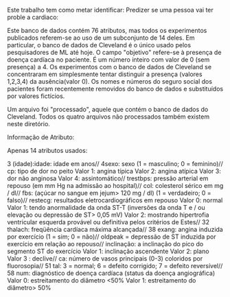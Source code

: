 Este trabalho tem como metar identificar: Predizer se uma pessoa vai ter proble a cardiaco:

Este banco de dados contém 76 atributos, mas todos os experimentos publicados referem-se ao uso de um subconjunto de 14 deles. Em particular, o banco de dados de 
Cleveland é o único usado pelos pesquisadores de ML até hoje. O campo "objetivo" refere-se à presença de doença cardíaca no paciente. É um número inteiro com valor de 0
(sem presença) a 4. Os experimentos com o banco de dados de Cleveland se concentraram em simplesmente tentar distinguir a presença (valores 1,2,3,4) da ausência(valor 0).
Os nomes e números do seguro social dos pacientes foram recentemente removidos do banco de dados e substituídos por valores fictícios.

Um arquivo foi "processado", aquele que contém o banco de dados do Cleveland. Todos os quatro arquivos não processados ​​também existem neste diretório.

Informação de Atributo:

Apenas 14 atributos usados:

3 (idade):idade: idade em anos// 
4sexo: sexo (1 = masculino; 0 = feminino)//
cp: tipo de dor no peito Valor 1: angina típica Valor 2: angina atípica Valor 3: dor não anginosa Valor 4: assintomático// 
trestbps: pressão arterial em repouso (em mm Hg na admissão ao hospital)// 
col: colesterol sérico em mg / dl// 
fbs: (açúcar no sangue em jejum> 120 mg / dl) (1 = verdadeiro; 0 = falso)// 
restecg: resultados eletrocardiográficos em repouso Valor 0: normal Valor 1: tendo anormalidade da onda ST-T (inversões da onda T e / ou elevação ou depressão de ST> 0,05
mV) Valor 2: mostrando hipertrofia ventricular esquerda provável ou definitiva pelos critérios de Estes// 
32 thalach: freqüência cardíaca máxima alcançada// 38 exang: angina induzida por exercício (1 = sim; 0 = não)// 
oldpeak = depressão de ST induzida por exercício em relação ao repouso// 
inclinação: a inclinação do pico do segmento ST do exercício Valor 1: inclinação ascendente Valor 2: plano Valor 3 : declive// 
ca: número de vasos principais (0-3) coloridos por fluorosopia// 
51 tal: 3 = normal; 6 = defeito corrigido; 7 = defeito reversível// 
58 num: diagnóstico de doença cardíaca (status da doença angiográfica) Valor 0: estreitamento do diâmetro <50% Valor 1: estreitamento do diâmetro> 50%


